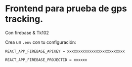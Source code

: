 # Frontend para prueba de gps tracking.

Con firebase & Tk102

Crea un `.env` con tu configuración:
```dotenv
REACT_APP_FIREBASE_APIKEY = xxxxxxxxxxxxxxxxxxxxxxxxxx

REACT_APP_FIREBASE_PROJECTID = xxxxxx
```
